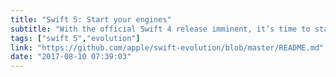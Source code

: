 ```yaml
---
title: "Swift 5: Start your engines"
subtitle: "With the official Swift 4 release imminent, it’s time to start planning the next evolution of the language. In this update Ted Kremenek outlines the primary goals of the the next development major versions, Swift 5. It’s not surprising to see API stability being the primary focus, as it was discussed as a goal for Swift 4. Reading this reminds me how awesome it is that Swift is being developed in the open. Start your engines! 🏎."
tags: ["swift 5","evolution"]
link: "https://github.com/apple/swift-evolution/blob/master/README.md"
date: "2017-08-10 07:39:03"
---
```

